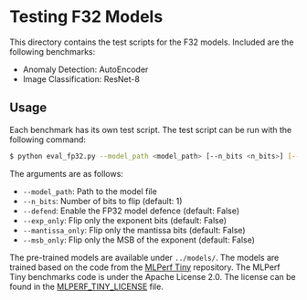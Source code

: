 # Testing F32 Models

This directory contains the test scripts for the F32 models. Included are the following benchmarks:

- Anomaly Detection: AutoEncoder
- Image Classification: ResNet-8

## Usage

Each benchmark has its own test script. The test script can be run with the following command:

```bash
$ python eval_fp32.py --model_path <model_path> [--n_bits <n_bits>] [--defend] [--exp_only] [--mantissa_only] [--msb_only]
```

The arguments are as follows:

- `--model_path`: Path to the model file
- `--n_bits`: Number of bits to flip (default: 1)
- `--defend`: Enable the FP32 model defence (default: False)
- `--exp_only`: Flip only the exponent bits (default: False)
- `--mantissa_only`: Flip only the mantissa bits (default: False)
- `--msb_only`: Flip only the MSB of the exponent (default: False)

The pre-trained models are available under `../models/`. The models are trained based on the code from the [MLPerf Tiny](https://github.com/mlcommons/tiny) repository. The MLPerf Tiny benchmarks code is under the Apache License 2.0. The license can be found in the [MLPERF_TINY_LICENSE](../LICENSES/MLPERF_TINY_LICENSE) file.
